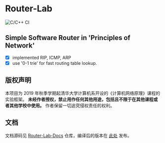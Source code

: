 # Router-Lab

![C/C++ CI](https://github.com/z4yx/Router-Lab/workflows/C/C++%20CI/badge.svg)

## Simple Software Router in 'Principles of Network'
* [x] implemented RIP, ICMP, ARP
* [x] use '0-1 trie' for fast routing table lookup.

## 版权声明

本项目为 2019 年秋季学期起清华大学计算机系开设的《计算机网络原理》课程的实验框架。
**未经作者授权，禁止用作任何其他用途，包括且不限于在其他课程或者其他学校中使用。**
作者保留一切追究侵权责任的权利。

## 文档

文档源码见 [Router-Lab-Docs](https://github.com/thu-cs-lab/Router-Lab-Docs) 仓库，编译后的版本在 [此处](https://lab.cs.tsinghua.edu.cn/router/doc/) 发布。
